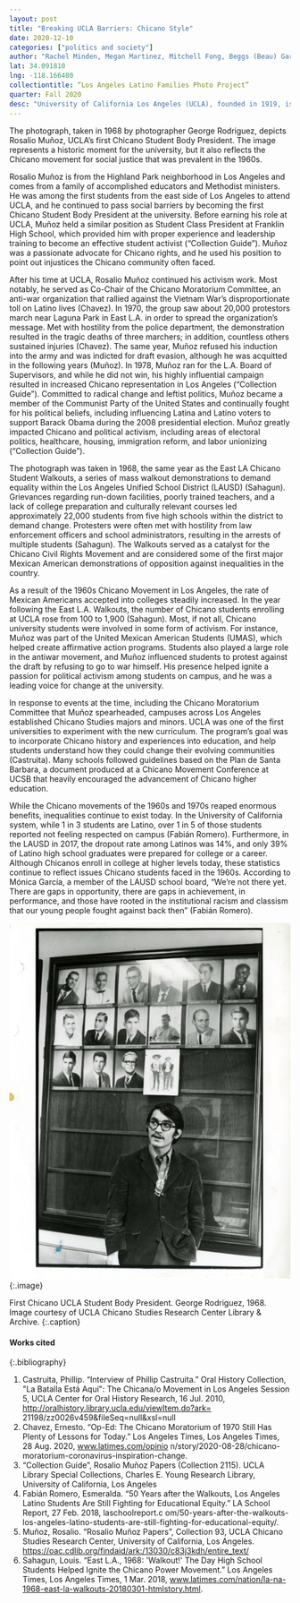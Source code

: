 ```yaml
---
layout: post
title: "Breaking UCLA Barriers: Chicano Style"
date: 2020-12-10
categories: ["politics and society"]
author: "Rachel Minden, Megan Martinez, Mitchell Fong, Beggs (Beau) Gardner"
lat: 34.091810
lng: -118.166480
collectiontitle: “Los Angeles Latino Families Photo Project”
quarter: Fall 2020
desc: "University of California Los Angeles (UCLA), founded in 1919, is a public university located in the Westwood neighborhood of Los Angeles. Throughout its history, UCLA has made major contributions to various social activism movements, including the Chicano Movement of the 1960s and 1970s.The picture was taken at Kerckhoff Hall of UCLA’s first Chicano student body president for an L.A. Times article on Chicano student activism."
---
```

The photograph, taken in 1968 by photographer George Rodriguez, depicts Rosalio Muñoz, UCLA’s first Chicano Student Body President. The image represents a historic moment for the university, but it also reflects the Chicano movement for social justice that was prevalent in the 1960s. 

Rosalio Muñoz is from the Highland Park neighborhood in Los Angeles and comes from a family of accomplished educators and Methodist ministers. He was among the first students from the east side of  Los Angeles to attend UCLA, and he continued to pass social barriers by becoming the first Chicano Student Body President at the university. Before earning his role at UCLA, Muñoz held a similar position as Student Class President at Franklin High School, which provided him with proper experience and leadership training to become an effective student activist (“Collection Guide”). Muñoz was a passionate advocate for Chicano rights, and he used his position to point out injustices the Chicano community often faced. 

After his time at UCLA, Rosalio Muñoz continued his activism work. Most notably, he served as Co-Chair of the Chicano Moratorium Committee, an anti-war organization that rallied against the Vietnam War’s disproportionate toll on Latino lives (Chavez). In 1970, the group saw about 20,000 protestors march near Laguna Park in East L.A. in order to spread the organization’s message. Met with hostility from the police department, the demonstration resulted in the tragic deaths of three marchers; in addition, countless others sustained injuries (Chavez). The same year, Muñoz refused his induction into the army and was indicted for draft evasion, although he was acquitted in the following years (Muñoz). In 1978, Muñoz ran for the L.A. Board of Supervisors, and while he did not win, his highly influential campaign resulted in increased Chicano representation in Los Angeles (“Collection Guide”). Committed to radical change and leftist politics, Muñoz became a member of the Communist Party of the United States and continually fought for his political beliefs, including influencing Latina and Latino voters to support Barack Obama during the 2008 presidential election. Muñoz greatly impacted Chicano and political activism, including areas of electoral politics, healthcare, housing, immigration reform, and labor unionizing (“Collection Guide”). 

The photograph was taken in 1968, the same year as the East LA Chicano Student Walkouts, a series of mass walkout demonstrations to demand equality within the Los Angeles Unified School District (LAUSD) (Sahagun). Grievances regarding run-down facilities, poorly trained teachers, and a lack of college preparation and culturally relevant courses led approximately 22,000 students from five high schools within the district to demand change. Protesters were often met with hostility from law enforcement officers and school administrators, resulting in the arrests of multiple students (Sahagun). The Walkouts served as a catalyst for the Chicano Civil Rights Movement and are considered some of the first major Mexican American demonstrations of opposition against inequalities in the country. 

As a result of the 1960s Chicano Movement in Los Angeles, the rate of Mexican Americans accepted into colleges steadily increased. In the year following the East L.A. Walkouts, the number of Chicano students enrolling at UCLA rose from 100 to 1,900 (Sahagun). Most, if not all, Chicano university students were involved in some form of activism. For instance, Muñoz was part of the United Mexican American Students (UMAS), which helped create affirmative action programs. Students also played a large role in the antiwar movement, and Muñoz influenced students to protest against the draft by refusing to go to war himself. His presence helped ignite a passion for political activism among students on campus, and he was a leading voice for change at the university. 

In response to events at the time, including the Chicano Moratorium Committee that Muñoz spearheaded, campuses across Los Angeles established Chicano Studies majors and minors. UCLA was one of the first universities to experiment with the new curriculum. The program’s goal was to incorporate Chicano history and experiences into education, and help students understand how they could change their evolving communities (Castruita). Many schools followed guidelines based on the Plan de Santa Barbara, a document produced at a Chicano Movement Conference at UCSB that heavily encouraged the advancement of Chicano higher education. 
	
While the Chicano movements of the 1960s and 1970s reaped enormous benefits, inequalities continue to exist today. In the University of California system, while 1 in 3 students are Latino, over 1 in 5 of those students reported not feeling respected on campus (Fabián Romero). Furthermore, in the LAUSD in 2017, the dropout rate among Latinos was 14%, and only 39% of Latino high school graduates were prepared for college or a career. Although Chicanos enroll in college at higher levels today, these statistics continue to reflect issues Chicano students faced in the 1960s. According to Mónica García, a member of the LAUSD school board, “We’re not there yet. There are gaps in opportunity, there are gaps in achievement, in performance, and those have rooted in the institutional racism and classism that our young people fought against back then” (Fabián Romero). 

![This is a black and white image of the first Chicano Student Body President at UCLA, Rosalio Muñoz. He is standing in front of a cabinet with images of the former student body presidents of UCLA, whom all are white except for one black man. His photo that is displayed is unique to the others not only because he is of a different racial background but because it is a photo of him standing with another person and wearing a sombrero whereas the other photos are solo head shots with no hats or accessories.](images/F20-Lec10-02.png)
  {:.image}

First Chicano UCLA Student Body President. George Rodriguez, 1968. Image courtesy of UCLA Chicano Studies Research Center Library & Archive.
  {:.caption}


#### Works cited

{:.bibliography}
1. Castruita, Phillip. “Interview of Phillip Castruita.” Oral History Collection, "La Batalla Está Aquí": The Chicana/o Movement in Los Angeles Session 5, UCLA Center for Oral History Research, 16 Jul. 2010, http://oralhistory.library.ucla.edu/viewItem.do?ark= 21198/zz0026v459&fileSeq=null&xsl=null
2. Chavez, Ernesto. “Op-Ed: The Chicano Moratorium of 1970 Still Has Plenty of Lessons for Today.” Los Angeles Times, Los Angeles Times, 28 Aug. 2020, www.latimes.com/opinio n/story/2020-08-28/chicano-moratorium-coronavirus-inspiration-change. 
3. “Collection Guide”, Rosalio Muñoz Papers (Collection 2115). UCLA Library Special Collections, Charles E. Young Research Library, University of California, Los Angeles
4. Fabián Romero, Esmeralda. “50 Years after the Walkouts, Los Angeles Latino Students Are Still Fighting for Educational Equity.” LA School Report, 27 Feb. 2018, laschoolreport.c om/50-years-after-the-walkouts-los-angeles-latino-students-are-still-fighting-for-educational-equity/. 
5. Muñoz, Rosalio. “Rosalio Muñoz Papers”, Collection 93, UCLA Chicano Studies Research Center, University of California, Los Angeles. https://oac.cdlib.org/findaid/ark:/13030/c83j3kdh/entire_text/
6. Sahagun, Louis. “East L.A., 1968: 'Walkout!' The Day High School Students Helped Ignite the Chicano Power Movement.” Los Angeles Times, Los Angeles Times, 1 Mar. 2018, www.latimes.com/nation/la-na-1968-east-la-walkouts-20180301-htmlstory.html. 
